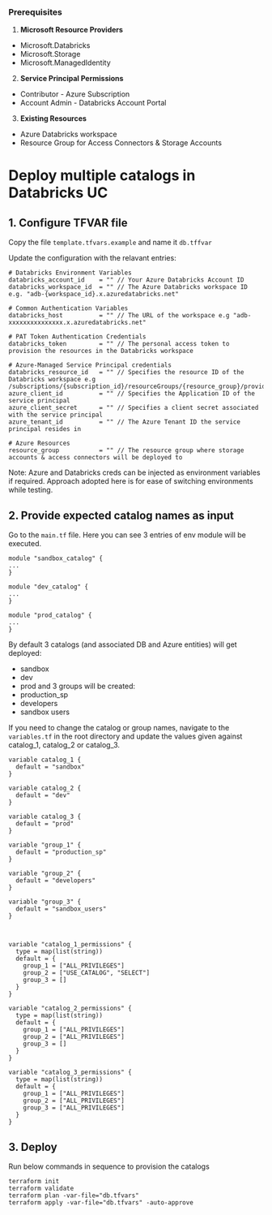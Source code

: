 ### Prerequisites

1. **Microsoft Resource Providers**
- Microsoft.Databricks
- Microsoft.Storage
- Microsoft.ManagedIdentity

2. **Service Principal Permissions**
- Contributor - Azure Subscription
- Account Admin - Databricks Account Portal

3. **Existing Resources**
- Azure Databricks workspace
- Resource Group for Access Connectors & Storage Accounts

# Deploy multiple catalogs in Databricks UC

## 1. **Configure TFVAR file**

Copy the file `template.tfvars.example` and name it `db.tffvar`

Update the configuration with the relavant entries:

```
# Databricks Environment Variables
databricks_account_id    = "" // Your Azure Databricks Account ID
databricks_workspace_id  = "" // The Azure Databricks workspace ID e.g. "adb-{workspace_id}.x.azuredatabricks.net"

# Common Authentication Variables
databricks_host          = "" // The URL of the workspace e.g "adb-xxxxxxxxxxxxxxx.x.azuredatabricks.net"

# PAT Token Authentication Credentials
databricks_token         = "" // The personal access token to provision the resources in the Databricks workspace

# Azure-Managed Service Principal credentials
databricks_resource_id   = "" // Specifies the resource ID of the Databricks workspace e.g /subscriptions/{subscription_id}/resourceGroups/{resource_group}/providers/Microsoft.Databricks/workspaces/{workspace_name}
azure_client_id          = "" // Specifies the Application ID of the service principal
azure_client_secret      = "" // Specifies a client secret associated with the service principal
azure_tenant_id          = "" // The Azure Tenant ID the service principal resides in

# Azure Resources
resource_group           = "" // The resource group where storage accounts & access connectors will be deployed to

```

Note: Azure and Databricks creds can be injected as environment variables if required. Approach adopted here is for ease of switching environments while testing.

## 2. **Provide expected catalog names as input**

Go to the `main.tf` file. Here you can see 3 entries of env module will be executed.

```
module "sandbox_catalog" {
...
}

module "dev_catalog" {
...
}

module "prod_catalog" {
...    
}

```
By default 3 catalogs (and associated DB and Azure entities) will get deployed:
- sandbox
- dev
- prod
and 3 groups will be created: 
- production_sp
- developers
- sandbox users 

If you need to change the catalog or group names, navigate to the `variables.tf` in the root directory and update the values given against catalog_1, catalog_2 or catalog_3.

```
variable catalog_1 {
  default = "sandbox"
}

variable catalog_2 {
  default = "dev"
}

variable catalog_3 {
  default = "prod"
}

variable "group_1" {
  default = "production_sp"
}

variable "group_2" {
  default = "developers"
}

variable "group_3" {
  default = "sandbox_users"
}



variable "catalog_1_permissions" {
  type = map(list(string))
  default = {
    group_1 = ["ALL_PRIVILEGES"]
    group_2 = ["USE_CATALOG", "SELECT"]
    group_3 = []
  }
}

variable "catalog_2_permissions" {
  type = map(list(string))
  default = {
    group_1 = ["ALL_PRIVILEGES"]
    group_2 = ["ALL_PRIVILEGES"]
    group_3 = []
  }
}

variable "catalog_3_permissions" {
  type = map(list(string))
  default = {
    group_1 = ["ALL_PRIVILEGES"]
    group_2 = ["ALL_PRIVILEGES"]
    group_3 = ["ALL_PRIVILEGES"]
  }
}
```

## 3. **Deploy**

Run below commands in sequence to provision the catalogs

```
terraform init
terraform validate
terraform plan -var-file="db.tfvars"
terraform apply -var-file="db.tfvars" -auto-approve
```